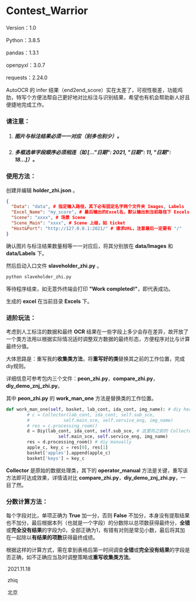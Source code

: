 # Contest_Warrior

Version：1.0

Python：3.8.5

pandas：1.3.1

openpyxl：3.0.7

requests：2.24.0



AutoOCR 的 infer 结果（end2end_score）实在太差了，可视性极差，功能鸡肋，特写个方便法帮自己更好地对比标注与识别结果，希望也有机会帮助新人好且便捷地完成工作。

### 

### 请注意：

1. ##### 图片与标注结果必须一一对应（别多也别少）。

2. ##### 多框选单字段顺序必须相连（如 [..."日期":  2021, "日期":  11, "日期":  18...]）。



### 使用方法：

创建并编辑 **holder_zhi.json** 。

```json
{
  "Data": "data", # 指定输入路径，其下必有固定名字两个文件夹 Images, Labels
  "Excel_Name": "my_score", # 最后输出的Excel名，默认输出到当前路径下 Excels
  "Scene": "xxxx", # 场景 Scene
  "Scene_Main": "xxxx", # Scene 上级，如 ticket
  "Host&Port": "http://127.0.0.1:2021/" # 请求URL，注意最后一定要有 "/"
}
```

确认图片与标注结果数量相等一一对应后，将其分别放在 **data/Images** 和 **data/Labels** 下。

然后启动入口文件 **slaveholder_zhi.py** 。

```python
python slaveholder_zhi.py
```

等待程序结束，如无意外终端会打印 **"Work completed!"**，即代表成功。

生成的 **excel** 在当前目录 **Excels** 下。



### 进阶玩法：

考虑到人工标注的数据和最终 **OCR** 结果在一些字段上多少会存在差异，故开放了一个类方法用以根据实际情况适时调整双方数据的最终形态，方便程序对比与计算最终分值。

大体思路是：重写我的**收集类方法**，将**重写好的类**替换其之前的工作位置，完成diy规则。

详细信息可参考包内三个文件：**peon_zhi.py**，**compare_zhi.py**，**diy_demo_znj_zhi.py**。

其中 **peon_zhi.py** 的 **work_man_one** 方法是替换类的工作位置。

```python
def work_man_one(self, basket, lab_cont, ida_cont, img_name): # diy here
        # c = Collector(lab_cont, ida_cont, self.sub_sce,
        #             self.main_sce, self.service_eng, img_name)
        # res = c.processing_room()
        d = Diy(lab_cont, ida_cont, self.sub_sce, # 这里将之前的 Collector 替换成了 Diy
                    self.main_sce, self.service_eng, img_name)
        res = d.processing_room() # diy manually
        apple_c, key_c = res[0], res[1]
        basket['apples'].append(apple_c)
        basket['keys'] = key_c
```

**Collector** 是原始的数据处理类，其下的 **operator_manual** 方法是关键，重写该方法即可达成效果，详情请对比 **compare_zhi.py**，**diy_demo_znj_zhi.py**，一目了然。



### 分数计算方法：

每个字段对比，单项正确为 **True** 加一分，否则 **False** 不加分，本身没有提取结果也不加分，最后根据本列（也就是一个字段）的分数除以总项数获得最终分，**全错**或**完全没有结果**的字段为0，全部正确为1，有错有对则是常见小数，最后将其加在一起除以**有结果的项数**获得最终成绩。

根据这样的计算方式，需在拿到表格后第一时间调查**全错**或**完全没有结果**的字段是否正确，如不正确应当及时调整策略或**重写收集类方法**。



​																																			2021.11.18

​																																						zhiq

​																																						北京

